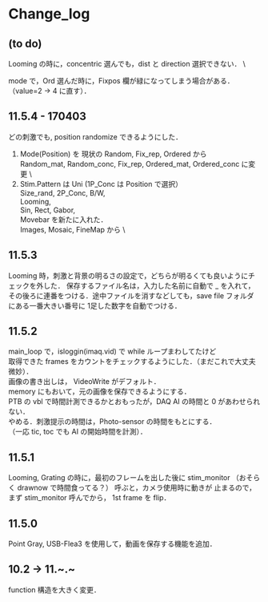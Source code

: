 # Change_log
## (to do)
Looming の時に，concentric 選んでも，dist と direction 選択できない． \

mode で，Ord 選んだ時に，Fixpos 欄が緑になってしまう場合がある．（value=2 -> 4 に直す）．

## 11.5.4 - 170403
どの刺激でも, position randomize できるようにした．
1. Mode(Position) を
現状の Random, Fix_rep, Ordered から \
Random_mat, Random_conc, Fix_rep, Ordered_mat, Ordered_conc に変更 \
2. Stim.Pattern は
Uni (1P_Conc は Position で選択） \
Size_rand, 2P_Conc, B/W, \
Looming, \
Sin, Rect, Gabor, \
Movebar を新たに入れた． \
Images, Mosaic, FineMap から \


## 11.5.3
Looming 時，刺激と背景の明るさの設定で，どちらが明るくても良いようにチェックを外した．
保存するファイル名は，入力した名前に自動で _ を入れて，その後ろに連番をつける．途中ファイルを消すなどしても，save file フォルダにある一番大きい番号に
1足した数字を自動でつける．

## 11.5.2
main_loop で，isloggin(imaq.vid) で while ループまわしてたけど   
取得できた frames をカウントをチェックするようにした．（まだこれで大丈夫微妙）．   
画像の書き出しは， VideoWrite がデフォルト．  
memory にもおいて，元の画像を保存できるようにする．  
PTB の vbl で時間計測できるかとおもったが，DAQ AI の時間と 0 があわせられない．  
やめる．刺激提示の時間は，Photo-sensor の時間をもとにする．  
（一応 tic, toc でも AI の開始時間を計測）．

## 11.5.1
Looming, Grating の時に，最初のフレームを出した後に stim_monitor
（おそらく drawnow で時間食ってる？） 呼ぶと，カメラ使用時に動きが
止まるので，まず stim_monitor 呼んでから， 1st frame を flip．

## 11.5.0
Point Gray, USB-Flea3 を使用して，動画を保存する機能を追加．

## 10.2 -> 11.~.~
function 構造を大きく変更．
